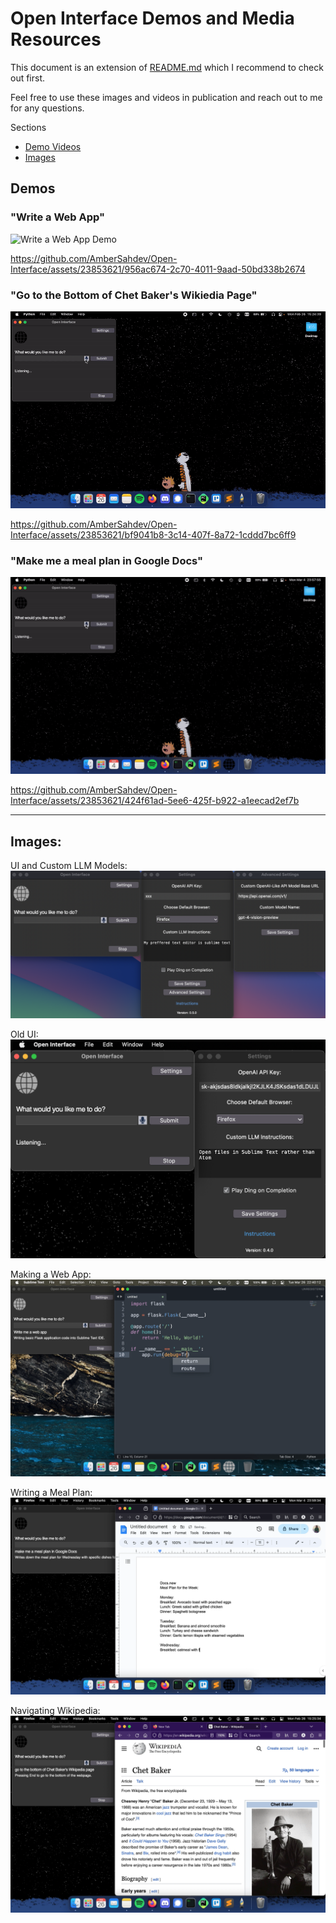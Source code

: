# Open Interface Demos and Media Resources

This document is an extension of [README.md](README.md) which I recommend to check out first.

Feel free to use these images and videos in publication and reach out to me for any questions.

Sections
- [Demo Videos](https://github.com/AmberSahdev/Open-Interface/blob/main/MEDIA.md#demos)
- [Images](https://github.com/AmberSahdev/Open-Interface/blob/main/MEDIA.md#images)

## Demos

### "Write a Web App"
![Write a Web App Demo](assets/code_web_app_demo_2x.gif)

https://github.com/AmberSahdev/Open-Interface/assets/23853621/956ac674-2c70-4011-9aad-50bd338b2674

### "Go to the Bottom of Chet Baker's Wikiedia Page"
![Go to the Bottom of Chet Baker's Wikiedia Page Demo](assets/Simple_Bottom_of_Wikipedia_2x.gif)

https://github.com/AmberSahdev/Open-Interface/assets/23853621/bf9041b8-3c14-407f-8a72-1cddd7bc6ff9

### "Make me a meal plan in Google Docs"
![Make Meal Plan Demo](assets/meal_plan_demo_2x.gif)

https://github.com/AmberSahdev/Open-Interface/assets/23853621/424f61ad-5ee6-425f-b922-a1eecad2ef7b

---

## Images:

UI and Custom LLM Models:
![Open Interface UI - Custom Models](assets/advanced_settings.png)

Old UI:
![Open Interface UI](assets/ui.png)
<!-- ![Open Interface UI](assets/ui2.png)-->

Making a Web App:
![code_web_app_image.png](assets/code_web_app_image.png)

Writing a Meal Plan:
![meal_plan_demo_image.png](assets/meal_plan_demo_image.png)

Navigating Wikipedia:
![simple_bottom_of_wikipedia_image.png](assets/simple_bottom_of_wikipedia_image.png)



